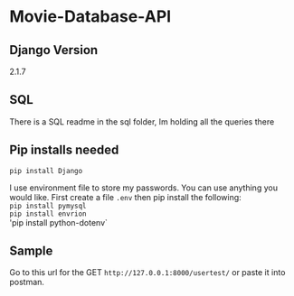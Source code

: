 # Movie-Database-API

## Django Version  
2.1.7

## SQL  
There is a SQL readme in the sql folder, Im holding all the queries there

## Pip installs needed  
`pip install Django`  

I use environment file to store my passwords. You can use anything you would like. First create a file `.env` then pip install the following:  
`pip install pymysql`  
`pip install envrion`  
'pip install python-dotenv`  
  
## Sample  
Go to this url for the GET `http://127.0.0.1:8000/usertest/` or paste it into postman.


